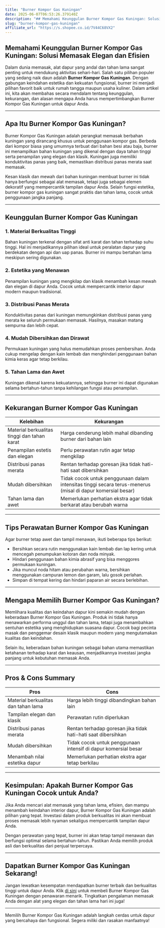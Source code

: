 ```yaml
---
title: "Burner Kompor Gas Kuningan"
date: 2025-06-07T06:53:26.379140Z
description: "## Memahami Keunggulan Burner Kompor Gas Kuningan: Solusi Memasak Elegan dan Efisien..."
slug: "burner-kompor-gas-kuningan"
affiliate_url: "https://s.shopee.co.id/7V44C68VX2"
---
```

## Memahami Keunggulan Burner Kompor Gas Kuningan: Solusi Memasak Elegan dan Efisien

Dalam dunia memasak, alat dapur yang andal dan tahan lama sangat penting untuk mendukung aktivitas sehari-hari. Salah satu pilihan populer yang sedang naik daun adalah **Burner Kompor Gas Kuningan**. Dengan gabungan keindahan estetika dan kekuatan fungsional, burner ini menjadi pilihan favorit baik untuk rumah tangga maupun usaha kuliner. Dalam artikel ini, kita akan membahas secara mendalam tentang keunggulan, kekurangan, dan alasan mengapa Anda harus mempertimbangkan Burner Kompor Gas Kuningan untuk dapur Anda.

---

## Apa Itu Burner Kompor Gas Kuningan?

Burner Kompor Gas Kuningan adalah perangkat memasak berbahan kuningan yang dirancang khusus untuk penggunaan kompor gas. Berbeda dari kompor biasa yang umumnya terbuat dari bahan besi atau baja, burner ini menampilkan bahan kuningan yang dikenal dengan daya tahan tinggi serta penampilan yang elegan dan klasik. Kuningan juga memiliki konduktivitas panas yang baik, memastikan distribusi panas merata saat memasak.

Kesan klasik dan mewah dari bahan kuningan membuat burner ini tidak hanya berfungsi sebagai alat memasak, tetapi juga sebagai elemen dekoratif yang mempercantik tampilan dapur Anda. Selain fungsi estetika, burner kompor gas kuningan sangat praktis dan tahan lama, cocok untuk penggunaan jangka panjang.

---

## Keunggulan Burner Kompor Gas Kuningan

### 1. Material Berkualitas Tinggi

Bahan kuningan terkenal dengan sifat anti karat dan tahan terhadap suhu tinggi. Hal ini menjadikannya pilihan ideal untuk peralatan dapur yang berdekatan dengan api dan uap panas. Burner ini mampu bertahan lama meskipun sering digunakan.

### 2. Estetika yang Menawan

Penampilan kuningan yang mengkilap dan klasik menambah kesan mewah dan elegan di dapur Anda. Cocok untuk mempercantik interior dapur modern maupun tradisional.

### 3. Distribusi Panas Merata

Konduktivitas panas dari kuningan memungkinkan distribusi panas yang merata ke seluruh permukaan memasak. Hasilnya, masakan matang sempurna dan lebih cepat.

### 4. Mudah Dibersihkan dan Dirawat

Permukaan kuningan yang halus memudahkan proses pembersihan. Anda cukup mengelap dengan kain lembab dan menghindari penggunaan bahan kimia keras agar tetap berkilau.

### 5. Tahan Lama dan Awet

Kuningan dikenal karena kekuatannya, sehingga burner ini dapat digunakan selama bertahun-tahun tanpa kehilangan fungsi atau penampilan.

---

## Kekurangan Burner Kompor Gas Kuningan

| **Kelebihan** | **Kekurangan** |
|----------------|----------------|
| Material berkualitas tinggi dan tahan karat | Harga cenderung lebih mahal dibanding burner dari bahan lain |
| Penampilan estetis dan elegan | Perlu perawatan rutin agar tetap mengkilap |
| Distribusi panas merata | Rentan terhadap goresan jika tidak hati-hati saat dibersihkan |
| Mudah dibersihkan | Tidak cocok untuk penggunaan dalam intensitas tinggi secara terus-menerus (misal di dapur komersial besar) |
| Tahan lama dan awet | Memerlukan perhatian ekstra agar tidak berkarat atau berubah warna |

---

## Tips Perawatan Burner Kompor Gas Kuningan

Agar burner tetap awet dan tampil menawan, ikuti beberapa tips berikut:

- Bersihkan secara rutin menggunakan kain lembab dan lap kering untuk mencegah penumpukan kotoran dan noda minyak.
- Hindari penggunaan bahan kimia abrasif yang bisa menggores permukaan kuningan.
- Jika muncul noda hitam atau perubahan warna, bersihkan menggunakan campuran lemon dan garam, lalu gosok perlahan.
- Simpan di tempat kering dan hindari paparan air secara berlebihan.

---

## Mengapa Memilih Burner Kompor Gas Kuningan?

Memlihara kualitas dan keindahan dapur kini semakin mudah dengan keberadaan Burner Kompor Gas Kuningan. Produk ini tidak hanya menawarkan performa unggul dan tahan lama, tetapi juga menambahkan sentuhan estetika yang menghidupkan suasana dapur. Cocok bagi pecinta masak dan penggemar desain klasik maupun modern yang mengutamakan kualitas dan keindahan.

Selain itu, keberadaan bahan kuningan sebagai bahan utama memastikan ketahanan terhadap karat dan keausan, menjadikannya investasi jangka panjang untuk kebutuhan memasak Anda.

---

## Pros & Cons Summary

| **Pros** | **Cons** |
| --- | --- |
| Material berkualitas dan tahan lama | Harga lebih tinggi dibandingkan bahan lain |
| Tampilan elegan dan klasik | Perawatan rutin diperlukan |
| Distribusi panas merata | Rentan terhadap goresan jika tidak hati-hati saat dibersihkan |
| Mudah dibersihkan | Tidak cocok untuk penggunaan intensif di dapur komersial besar |
| Menambah nilai estetika dapur | Memerlukan perhatian ekstra agar tetap berkilau |

---

## Kesimpulan: Apakah Burner Kompor Gas Kuningan Cocok untuk Anda?

Jika Anda mencari alat memasak yang tahan lama, efisien, dan mampu menambah keindahan interior dapur, Burner Kompor Gas Kuningan adalah pilihan yang tepat. Investasi dalam produk berkualitas ini akan membuat proses memasak lebih nyaman sekaligus mempercantik tampilan dapur Anda.

Dengan perawatan yang tepat, burner ini akan tetap tampil menawan dan berfungsi optimal selama bertahun-tahun. Pastikan Anda memilih produk asli dan berkualitas dari penjual terpercaya.

---

## Dapatkan Burner Kompor Gas Kuningan Sekarang!

Jangan lewatkan kesempatan mendapatkan burner terbaik dan berkualitas tinggi untuk dapur Anda. Klik [di sini](https://s.shopee.co.id/7V44C68VX2) untuk membeli Burner Kompor Gas Kuningan dengan penawaran menarik. Tingkatkan pengalaman memasak Anda dengan alat yang elegan dan tahan lama hari ini juga!

---

Memilih Burner Kompor Gas Kuningan adalah langkah cerdas untuk dapur yang bercahaya dan fungsional. Segera miliki dan rasakan manfaatnya!